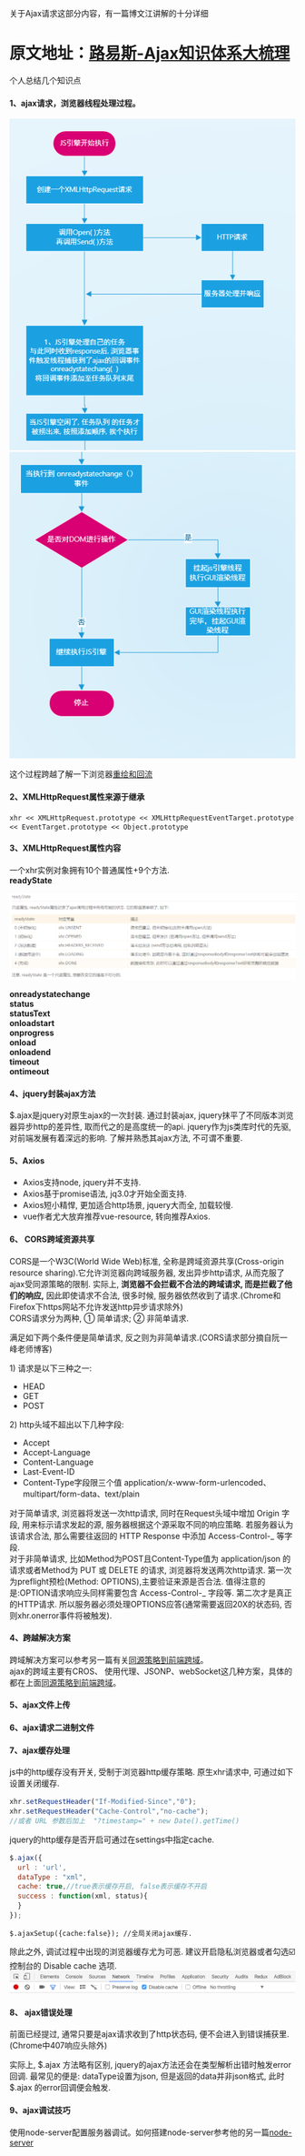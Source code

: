 关于Ajax请求这部分内容，有一篇博文江讲解的十分详细

# 原文地址：[路易斯-Ajax知识体系大梳理](http://louiszhai.github.io/2016/11/02/ajax/#ajax)

个人总结几个知识点

#### 1、ajax请求，浏览器线程处理过程。

![](/assets/import.png)  
![](/assets/import2.png)

这个过程跨越了解一下浏览器[重绘和回流](http://www.cnblogs.com/luleixia/p/6306061.html)

#### 2、XMLHttpRequest属性来源于继承

```
xhr << XMLHttpRequest.prototype << XMLHttpRequestEventTarget.prototype << EventTarget.prototype << Object.prototype
```

#### 3、XMLHttpRequest属性内容

一个xhr实例对象拥有10个普通属性+9个方法.  
**readyState**

![](/assets/ajax1.png)

**onreadystatechange**  
**status**  
**statusText**  
**onloadstart**  
**onprogress**  
**onload**  
**onloadend**  
**timeout**  
**ontimeout**

#### 4、jquery封装ajax方法

$.ajax是jquery对原生ajax的一次封装. 通过封装ajax, jquery抹平了不同版本浏览器异步http的差异性, 取而代之的是高度统一的api. jquery作为js类库时代的先驱, 对前端发展有着深远的影响. 了解并熟悉其ajax方法, 不可谓不重要.

#### 5、Axios

* Axios支持node, jquery并不支持.
* Axios基于promise语法, jq3.0才开始全面支持.
* Axios短小精悍, 更加适合http场景, jquery大而全, 加载较慢.
* vue作者尤大放弃推荐vue-resource, 转向推荐Axios.

#### 6、 CORS跨域资源共享

CORS是一个W3C\(World Wide Web\)标准, 全称是跨域资源共享\(Cross-origin resource sharing\).它允许浏览器向跨域服务器, 发出异步http请求, 从而克服了ajax受同源策略的限制. 实际上, **浏览器不会拦截不合法的跨域请求, 而是拦截了他们的响应,** 因此即使请求不合法, 很多时候, 服务器依然收到了请求.\(Chrome和Firefox下https网站不允许发送http异步请求除外\)  
CORS请求分为两种, ① 简单请求; ② 非简单请求.

满足如下两个条件便是简单请求, 反之则为非简单请求.\(CORS请求部分摘自阮一峰老师博客\)

1\) 请求是以下三种之一:

* HEAD
* GET
* POST

2\) http头域不超出以下几种字段:

* Accept  
* Accept-Language  
* Content-Language  
* Last-Event-ID  
* Content-Type字段限三个值 application/x-www-form-urlencoded、multipart/form-data、text/plain

对于简单请求, 浏览器将发送一次http请求, 同时在Request头域中增加 Origin 字段, 用来标示请求发起的源, 服务器根据这个源采取不同的响应策略. 若服务器认为该请求合法, 那么需要往返回的 HTTP Response 中添加 Access-Control-_ 等字段.  
对于非简单请求, 比如Method为POST且Content-Type值为 application/json 的请求或者Method为 PUT 或 DELETE 的请求, 浏览器将发送两次http请求. 第一次为preflight预检\(Method: OPTIONS\),主要验证来源是否合法. 值得注意的是:OPTION请求响应头同样需要包含 Access-Control-_ 字段等. 第二次才是真正的HTTP请求. 所以服务器必须处理OPTIONS应答\(通常需要返回20X的状态码, 否则xhr.onerror事件将被触发\).

#### 4、跨越解决方案

跨域解决方案可以参考另一篇有关[同源策略到前端跨域](/JS/同源策略到前端跨域.md)。  
ajax的跨域主要有CROS、 使用代理、JSONP、webSocket这几种方案，具体的都在上面[同源策略到前端跨域](/JS/同源策略到前端跨域.md)。

#### 5、ajax文件上传

#### 6、ajax请求二进制文件

#### 7、ajax缓存处理

js中的http缓存没有开关, 受制于浏览器http缓存策略. 原生xhr请求中, 可通过如下设置关闭缓存.

```js
xhr.setRequestHeader("If-Modified-Since","0");
xhr.setRequestHeader("Cache-Control","no-cache");
//或者 URL 参数后加上  "?timestamp=" + new Date().getTime()
```

jquery的http缓存是否开启可通过在settings中指定cache.

```js
$.ajax({
  url : 'url',
  dataType : "xml",
  cache: true,//true表示缓存开启, false表示缓存不开启
  success : function(xml, status){    
  }
});
```

```
$.ajaxSetup({cache:false}); //全局关闭ajax缓存.
```

除此之外, 调试过程中出现的浏览器缓存尤为可恶. 建议开启隐私浏览器或者勾选☑️控制台的 Disable cache 选项.  
![](/assets/ajax22.png)

#### 8、 ajax错误处理

前面已经提过, 通常只要是ajax请求收到了http状态码, 便不会进入到错误捕获里.\(Chrome中407响应头除外\)

实际上, $.ajax 方法略有区别, jquery的ajax方法还会在类型解析出错时触发error回调. 最常见的便是: dataType设置为json, 但是返回的data并非json格式, 此时 $.ajax 的error回调便会触发.

#### 9、ajax调试技巧

使用node-server配置服务器调试。如何搭建node-server参考他的另一篇[node-server](https://github.com/Louiszhai/node-webserver)

